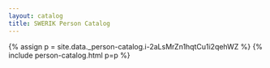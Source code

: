 ```yaml
---
layout: catalog
title: SWERIK Person Catalog
---
```

{% assign p = site.data._person-catalog.i-2aLsMrZn1hqtCu1i2qehWZ %}
{% include person-catalog.html p=p %}

